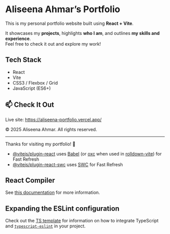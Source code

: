# Aliseena Ahmar’s Portfolio

This is my personal portfolio website built using **React + Vite**.

It showcases my **projects**, highlights **who I am**, and outlines **my skills and experience**.  
Feel free to check it out and explore my work!

## Tech Stack
- React
- Vite
- CSS3 / Flexbox / Grid
- JavaScript (ES6+)

## 📫 Check It Out
Live site: https://aliseena-portfolio.vercel.app/

© 2025 Aliseena Ahmar. All rights reserved.

---

Thanks for visiting my portfolio! 👋


- [@vitejs/plugin-react](https://github.com/vitejs/vite-plugin-react/blob/main/packages/plugin-react) uses [Babel](https://babeljs.io/) (or [oxc](https://oxc.rs) when used in [rolldown-vite](https://vite.dev/guide/rolldown)) for Fast Refresh
- [@vitejs/plugin-react-swc](https://github.com/vitejs/vite-plugin-react/blob/main/packages/plugin-react-swc) uses [SWC](https://swc.rs/) for Fast Refresh

## React Compiler

See [this documentation](https://react.dev/learn/react-compiler) for more information.


## Expanding the ESLint configuration

Check out the [TS template](https://github.com/vitejs/vite/tree/main/packages/create-vite/template-react-ts) for information on how to integrate TypeScript and [`typescript-eslint`](https://typescript-eslint.io) in your project.
